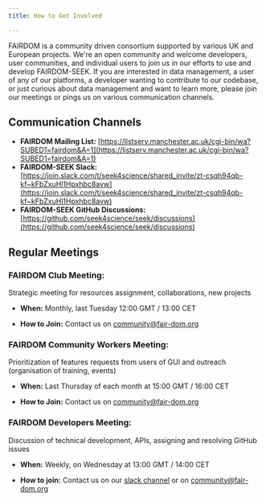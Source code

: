 ```yaml
---
title: How to Get Involved

---
```



FAIRDOM is a community driven consortium supported by various UK and European projects. We're an open community and welcome developers, user communities, 
and individual users to join us in our efforts to use and develop FAIRDOM-SEEK.
If you are interested in data management, a user of any of our platforms, a developer wanting to contribute to our codebase, or just curious about data management and want to learn more, 
please join our meetings or pings us on various communication channels.

## Communication Channels 

* **FAIRDOM Mailing List:** [https://listserv.manchester.ac.uk/cgi-bin/wa?SUBED1=fairdom&A=1](https://listserv.manchester.ac.uk/cgi-bin/wa?SUBED1=fairdom&A=1)
* **FAIRDOM-SEEK Slack:** [https://join.slack.com/t/seek4science/shared_invite/zt-csqh94qb-kf~kFbZxuHl1Hpxhbc8avw](https://join.slack.com/t/seek4science/shared_invite/zt-csqh94qb-kf~kFbZxuHl1Hpxhbc8avw)
* **FAIRDOM-SEEK GitHub Discussions:** [https://github.com/seek4science/seek/discussions](https://github.com/seek4science/seek/discussions)

## Regular Meetings 

### FAIRDOM Club Meeting: 
Strategic meeting for resources assignment, collaborations, new projects

* **When:**  Monthly, last Tuesday 12:00 GMT / 13:00 CET

* **How to Join:** Contact us on <community@fair-dom.org>


### FAIRDOM Community Workers Meeting: 
Prioritization of features requests from users of GUI and outreach (organisation of training, events)

* **When:** Last Thursday of each month at 15:00 GMT / 16:00 CET

* **How to Join:** Contact us on <community@fair-dom.org>


### FAIRDOM Developers Meeting: 
Discussion of technical development, APIs, assigning and resolving GitHub issues

* **When:**  Weekly, on Wednesday at 13:00 GMT / 14:00 CET

* **How to join:** Contact us on our [slack channel](https://join.slack.com/t/seek4science/shared_invite/zt-csqh94qb-kf~kFbZxuHl1Hpxhbc8avw) or on <community@fair-dom.org>
 

